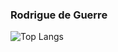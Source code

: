 ### Rodrigue de Guerre
![Top Langs](https://github-readme-stats.vercel.app/api/top-langs/?username=Rodrigue2g&theme=buefy&hide=php,css,SuperCollider,Makefile&count_private=true&show_icons=true&layout=compact)

<!--
**Rodrigue2g/Rodrigue2g** is a ✨ _special_ ✨ repository because its `README.md` (this file) appears on your GitHub profile.

Here are some ideas to get you started:

- 🔭 I’m currently working on ...
- 🌱 I’m currently learning ...
- 👯 I’m looking to collaborate on ...
- 🤔 I’m looking for help with ...
- 💬 Ask me about ...
- 📫 How to reach me: ...
- 😄 Pronouns: ...
- ⚡ Fun fact: ...
-->
